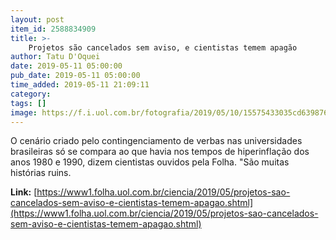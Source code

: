 ```yaml
---
layout: post
item_id: 2588834909
title: >-
    Projetos são cancelados sem aviso, e cientistas temem apagão
author: Tatu D'Oquei
date: 2019-05-11 05:00:00
pub_date: 2019-05-11 05:00:00
time_added: 2019-05-11 21:09:11
category: 
tags: []
image: https://f.i.uol.com.br/fotografia/2019/05/10/15575433035cd639876ecad_1557543303_3x2_xl.jpg
---
```


O cenário criado pelo contingenciamento de verbas nas universidades brasileiras só se compara ao que havia nos tempos de hiperinflação dos anos 1980 e 1990, dizem cientistas ouvidos pela Folha. "São muitas histórias ruins.

**Link:** [https://www1.folha.uol.com.br/ciencia/2019/05/projetos-sao-cancelados-sem-aviso-e-cientistas-temem-apagao.shtml](https://www1.folha.uol.com.br/ciencia/2019/05/projetos-sao-cancelados-sem-aviso-e-cientistas-temem-apagao.shtml)

